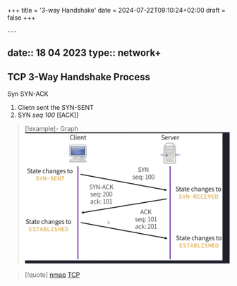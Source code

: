 +++
title = '3-way Handshake'
date = 2024-07-22T09:10:24+02:00
draft = false
+++

    ---
date:: 18 04 2023
type:: network+
---
## TCP 3-Way Handshake Process
Syn 
SYN-ACK
1. Clietn sent the SYN-SENT
2. SYN *seq 100* [[ACK]]

>[!example]- Graph
>![3WayhandshakeGraph_visual.png](/static/3WayhandshakeGraph_visual.png)




>[!quote] [nmap](/obisdian_ntoes/notes_obsidian/Linux/nmap.md) [TCP](/obisdian_ntoes/notes_obsidian/ZPythonref/DjangoFramework/Network+/Ref_OSI/TCP.md)